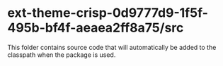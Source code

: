 # ext-theme-crisp-0d9777d9-1f5f-495b-bf4f-aeaea2ff8a75/src

This folder contains source code that will automatically be added to the classpath when
the package is used.
